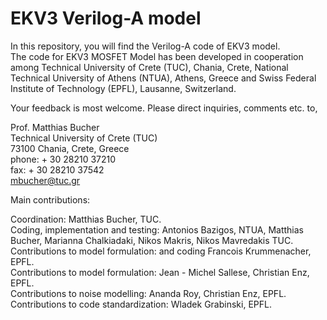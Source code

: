 # EKV3 Verilog-A model
In this repository, you will find the Verilog-A code of EKV3 model. \
The code for EKV3 MOSFET Model has been developed in cooperation
among Technical University of Crete (TUC), Chania, Crete, National Technical
University of Athens (NTUA), Athens, Greece and Swiss Federal Institute of
Technology (EPFL), Lausanne, Switzerland.

Your feedback is most welcome. Please direct inquiries, comments etc. to,

Prof. Matthias Bucher \
Technical University of Crete (TUC) \
73100 Chania, Crete, Greece \
phone: + 30 28210 37210 \
fax: + 30 28210 37542 \
mbucher@tuc.gr

Main contributions:

Coordination: Matthias Bucher, TUC. \
Coding, implementation and testing: Antonios Bazigos, NTUA, Matthias Bucher, Marianna Chalkiadaki, Nikos Makris, Nikos Mavredakis TUC. \
Contributions to model formulation: and coding Francois Krummenacher, EPFL. \
Contributions to model formulation: Jean - Michel Sallese, Christian Enz, EPFL. \
Contributions to noise modelling: Ananda Roy, Christian Enz, EPFL. \
Contributions to code standardization:  Wladek Grabinski, EPFL. 
